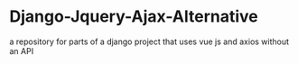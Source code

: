 # Django-Jquery-Ajax-Alternative
a repository for parts of a django project that uses vue js and axios without an API
